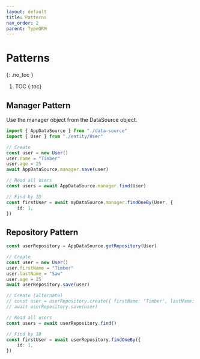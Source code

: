 ```yaml
---
layout: default
title: Patterns
nav_order: 2
parent: TypeORM
---
```


# Patterns
{: .no_toc }

1. TOC
{:toc}

## Manager Pattern
Use the manager object from the DataSource object.

```ts
import { AppDataSource } from "./data-source"
import { User } from "./entity/User"

// Create
const user = new User()
user.name = "Timber"
user.age = 25
await AppDataSource.manager.save(user)

// Read all users
const users = await AppDataSource.manager.find(User)

// Find by ID
const firstUser = await myDataSource.manager.findOneBy(User, {
    id: 1,
})
```

## Repository Pattern

```ts
const userRepository = AppDataSource.getRepository(User)

// Create
const user = new User()
user.firstName = "Timber"
user.lastName = "Saw"
user.age = 25
await userRepository.save(user)

// Create (alternate)
// const user = userRepository.create({ firstName: 'Timber', lastName: 'Saw', age: 25 })
// await userRepository.save(user)

// Read all users
const users = await userRepository.find()

// Find by ID
const firstUser = await userRepository.findOneBy({
    id: 1,
})
```